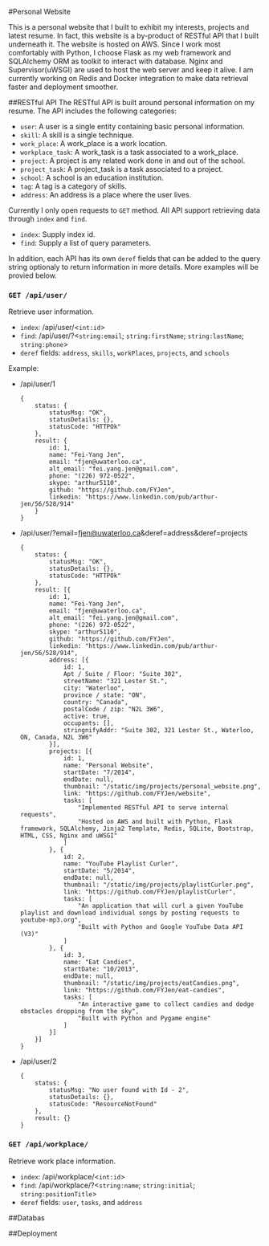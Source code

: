 #Personal Website

This is a personal website that I built to exhibit my interests, projects and latest resume. In fact, this website is a by-product of RESTful API that I built underneath it. The website is hosted on AWS. Since I work most comfortably with Python, I choose Flask as my web framework and SQLAlchemy ORM as toolkit to interact with database. Nginx and Supervisor(uWSGI) are used to host the web server and keep it alive. I am currently working on Redis and Docker integration to make data retrieval faster and deployment smoother.

##RESTful API
The RESTful API is built around personal information on my resume. The API includes the following categories:

- `user`: A user is a single entity containing basic personal information.
- `skill`: A skill is a single technique.
- `work_place`: A work_place is a work location.
- `workplace_task`: A work_task is a task associated to a work_place.
- `project`: A project is any related work done in and out of the school.
- `project_task`: A project_task is a task associated to a project.
- `school`: A school is an education institution.
- `tag`: A tag is a category of skills.
- `address`: An address is a place where the user lives.

Currently I only open requests to `GET` method. All API support retrieving data through `index` and `find`.

- `index`: Supply index id.
- `find`: Supply a list of query parameters.

In addition, each API has its own `deref` fields that can be added to the query string optionaly to return information in more details. More examples will be provied below. 

### ```GET /api/user/```
Retrieve user information.

- `index`: /api/user/<`int:id`>
- `find`: /api/user/?<`string:email`; `string:firstName`; `string:lastName`; `string:phone`>
- `deref` fields: `address`, `skills`, `workPlaces`, `projects`, and `schools` 

Example:

- /api/user/1
	
	```
	{
    	status: {
        	statusMsg: "OK",
        	statusDetails: {},
        	statusCode: "HTTPOk"
    	},
    	result: {
        	id: 1,
        	name: "Fei-Yang Jen",
        	email: "fjen@uwaterloo.ca",
        	alt_email: "fei.yang.jen@gmail.com",
        	phone: "(226) 972-0522",
        	skype: "arthur5110",
        	github: "https://github.com/FYJen",
        	linkedin: "https://www.linkedin.com/pub/arthur-jen/56/528/914"
    	}
	}
	```
- /api/user/?email=fjen@uwaterloo.ca&deref=address&deref=projects

	```
	{
    	status: {
        	statusMsg: "OK",
        	statusDetails: {},
        	statusCode: "HTTPOk"
    	},
    	result: [{
        	id: 1,
        	name: "Fei-Yang Jen",
        	email: "fjen@uwaterloo.ca",
        	alt_email: "fei.yang.jen@gmail.com",
        	phone: "(226) 972-0522",
        	skype: "arthur5110",
        	github: "https://github.com/FYJen",
        	linkedin: "https://www.linkedin.com/pub/arthur-jen/56/528/914",
        	address: [{
            	id: 1,
            	Apt / Suite / Floor: "Suite 302",
            	streetName: "321 Lester St.",
            	city: "Waterloo",
            	province / state: "ON",
            	country: "Canada",
            	postalCode / zip: "N2L 3W6",
            	active: true,
            	occupants: [],
            	stringnifyAddr: "Suite 302, 321 Lester St., Waterloo, ON, Canada, N2L 3W6"
        	}],
        	projects: [{
            	id: 1,
            	name: "Personal Website",
            	startDate: "7/2014",
            	endDate: null,
            	thumbnail: "/static/img/projects/personal_website.png",
            	link: "https://github.com/FYJen/website",
            	tasks: [
                	"Implemented RESTful API to serve internal requests",
                	"Hosted on AWS and built with Python, Flask framework, SQLAlchemy, Jinja2 Template, Redis, SQLite, Bootstrap, HTML, CSS, Nginx and uWSGI"
            	]
        	}, {
            	id: 2,
            	name: "YouTube Playlist Curler",
            	startDate: "5/2014",
            	endDate: null,
            	thumbnail: "/static/img/projects/playlistCurler.png",
            	link: "https://github.com/FYJen/playlistCurler",
            	tasks: [
                	"An application that will curl a given YouTube playlist and download individual songs by posting requests to youtube-mp3.org",
                	"Built with Python and Google YouTube Data API (V3)"
            	]
        	}, {
            	id: 3,
            	name: "Eat Candies",
            	startDate: "10/2013",
            	endDate: null,
            	thumbnail: "/static/img/projects/eatCandies.png",
            	link: "https://github.com/FYJen/eat-candies",
            	tasks: [
                	"An interactive game to collect candies and dodge obstacles dropping from the sky",
                	"Built with Python and Pygame engine"
            	]
        	}]
    	}]
	}
	```
- /api/user/2

	```
	{
    	status: {
        	statusMsg: "No user found with Id - 2",
        	statusDetails: {},
        	statusCode: "ResourceNotFound"
    	},
    	result: {}
	}
	```

### ```GET /api/workplace/```
Retrieve work place information.

- `index`: /api/workplace/<`int:id`>
- `find`: /api/workplace/?<`string:name`; `string:initial`; `string:positionTitle`>
- `deref` fields: `user`, `tasks`, and `address`




##Databas


##Deployment

  